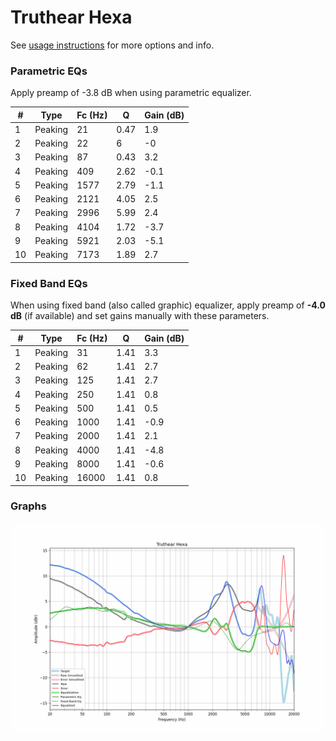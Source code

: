 # Truthear Hexa
See [usage instructions](https://github.com/jaakkopasanen/AutoEq#usage) for more options and info.

### Parametric EQs
Apply preamp of -3.8 dB when using parametric equalizer.

|   # | Type    |   Fc (Hz) |    Q |   Gain (dB) |
|-----|---------|-----------|------|-------------|
|   1 | Peaking |        21 | 0.47 |         1.9 |
|   2 | Peaking |        22 | 6    |        -0   |
|   3 | Peaking |        87 | 0.43 |         3.2 |
|   4 | Peaking |       409 | 2.62 |        -0.1 |
|   5 | Peaking |      1577 | 2.79 |        -1.1 |
|   6 | Peaking |      2121 | 4.05 |         2.5 |
|   7 | Peaking |      2996 | 5.99 |         2.4 |
|   8 | Peaking |      4104 | 1.72 |        -3.7 |
|   9 | Peaking |      5921 | 2.03 |        -5.1 |
|  10 | Peaking |      7173 | 1.89 |         2.7 |

### Fixed Band EQs
When using fixed band (also called graphic) equalizer, apply preamp of **-4.0 dB** (if available) and set gains manually with these parameters.

|   # | Type    |   Fc (Hz) |    Q |   Gain (dB) |
|-----|---------|-----------|------|-------------|
|   1 | Peaking |        31 | 1.41 |         3.3 |
|   2 | Peaking |        62 | 1.41 |         2.7 |
|   3 | Peaking |       125 | 1.41 |         2.7 |
|   4 | Peaking |       250 | 1.41 |         0.8 |
|   5 | Peaking |       500 | 1.41 |         0.5 |
|   6 | Peaking |      1000 | 1.41 |        -0.9 |
|   7 | Peaking |      2000 | 1.41 |         2.1 |
|   8 | Peaking |      4000 | 1.41 |        -4.8 |
|   9 | Peaking |      8000 | 1.41 |        -0.6 |
|  10 | Peaking |     16000 | 1.41 |         0.8 |

### Graphs
![](./Truthear%20Hexa.png)
